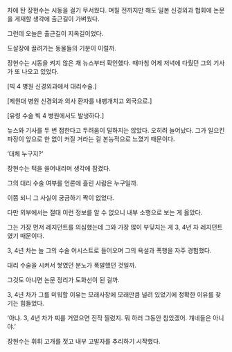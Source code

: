 차에 탄 장현수는 시동을 걸기 무서웠다. 며칠 전까지만 해도 일본 신경외과 협회에 논문을 게재할 생각에 출근길이 가벼웠다.

그런데 오늘은 출근길이 지옥길이었다.

도살장에 끌려가는 동물들의 기분이 이럴까.

장현수는 시동을 켜지 않은 채 뉴스부터 확인했다. 때마침 어제 저녁에 다뤘던 그의 기사가 또 나오고 있었다.

[빅 4 병원 신경외과에서 대리수술.]

[제원대 병원 신경외과 의사 환자를 내팽개치고 외국으로.]

[유령 수술 빅 4 병원에서도 발생하다.]

뉴스와 기사를 두 번 접한다고 두려움이 덜하지는 않았다. 오히려 늘어났다. 그가 일으킨 파장이 앞으로 한 없이 커질 거라는 걸 본능적으로 느꼈기 때문이다.

‘대체 누구지?’

장현수는 턱을 쓸어내리며 생각에 잠겼다.

그의 대리 수술 여부를 언론에 흘린 사람은 누구일까.

이쯤 되니 그 사실이 궁금하기 짝이 없었다.

다만 외부에서는 절대 이런 정보를 알 수 없으니 내부 소행으로 보는 게 옳았다.

그는 가장 먼저 레지던트를 의심했는데 그와 가장 많이 부딪치는 게 3, 4년 차 레지던트였기 때문이다.

3, 4년 차는 늘 그의 수술 어시스트로 들어오며 그의 욕설과 폭행을 자주 경험했다.

대리 수술을 시켜서 쌓였던 분노가 폭발했던 것일까.

그것도 아니면 논문 정리가 도화선이 된 걸까.

3, 4년 차가 그를 미워할 이유는 모래사장에 모래만큼 널려 있었기에 정확한 이유를 찾기는 힘들었다.

‘아냐. 3, 4년 차가 찌를 거였으면 진작 찔렀지. 뭐 하러 그동안 참았겠어. 걔네들은 아니야.’

장현수는 휘휘 고개를 젓고 내부 고발자를 추리하기 시작했다.